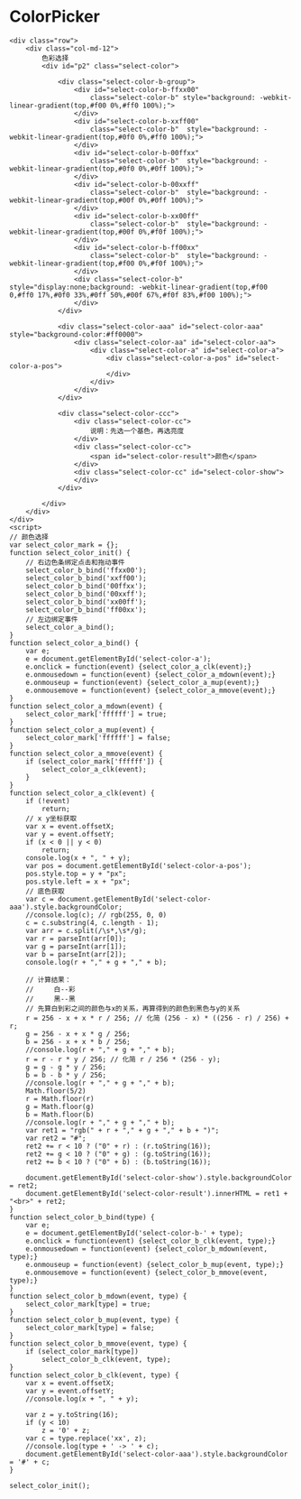 # ColorPicker


<style>
    .select-color {
    }
    .select-color .select-color-aaa {
        display:inline-block;width:256px;height:256px;background-color:#ff0000;
    }
    .select-color .select-color-aa {
        width:256px;height:256px;background-image:linear-gradient(to right,#fff,rgba(255,255,255,0));
    }
    .select-color .select-color-a {
        width:256px;height:256px;background-image:linear-gradient(to top,#000,rgba(255,255,255,0));
    }
    .select-color .select-color-a-pos {
        width:1px;height:1px;
        border: 1px solid red;
        background-color: #fff;
        position: relative;
    }
    .select-color .select-color-b-group {
        display:inline-block;width:220px;height:256px;
    }
    .select-color .select-color-b {
        display:inline-block;width:32px;height:256px;
    }
    .select-color .select-color-ccc {
        display:inline-block;width:128px;height:32px;
    }
    .select-color .select-color-cc {
        display:inline-block;width:128px;min-height:40px;
        border:1px solid black;
    }
    </style>
    <div class="row">
        <div class="col-md-12">
            色彩选择
            <div id="p2" class="select-color">
                
                <div class="select-color-b-group">
                    <div id="select-color-b-ffxx00"
                        class="select-color-b" style="background: -webkit-linear-gradient(top,#f00 0%,#ff0 100%);">
                    </div>
                    <div id="select-color-b-xxff00"
                        class="select-color-b"  style="background: -webkit-linear-gradient(top,#0f0 0%,#ff0 100%);">
                    </div>
                    <div id="select-color-b-00ffxx"
                        class="select-color-b"  style="background: -webkit-linear-gradient(top,#0f0 0%,#0ff 100%);">
                    </div>
                    <div id="select-color-b-00xxff"
                        class="select-color-b"  style="background: -webkit-linear-gradient(top,#00f 0%,#0ff 100%);">
                    </div>
                    <div id="select-color-b-xx00ff"
                        class="select-color-b"  style="background: -webkit-linear-gradient(top,#00f 0%,#f0f 100%);">
                    </div>
                    <div id="select-color-b-ff00xx"
                        class="select-color-b"  style="background: -webkit-linear-gradient(top,#f00 0%,#f0f 100%);">
                    </div>
                    <div class="select-color-b" style="display:none;background: -webkit-linear-gradient(top,#f00 0,#ff0 17%,#0f0 33%,#0ff 50%,#00f 67%,#f0f 83%,#f00 100%);">
                    </div>
                </div>
                
                <div class="select-color-aaa" id="select-color-aaa" style="background-color:#ff0000">
                    <div class="select-color-aa" id="select-color-aa">
                        <div class="select-color-a" id="select-color-a">
                            <div class="select-color-a-pos" id="select-color-a-pos">
                            </div>
                        </div>
                    </div>
                </div>
                
                <div class="select-color-ccc">
                    <div class="select-color-cc">
                        说明：先选一个基色，再选亮度
                    </div>
                    <div class="select-color-cc">
                        <span id="select-color-result">颜色</span>
                    </div>
                    <div class="select-color-cc" id="select-color-show">
                    </div>
                </div>
                
            </div>
        </div>
    </div>
    <script>
    // 颜色选择
    var select_color_mark = {};
    function select_color_init() {
        // 右边色条绑定点击和拖动事件
        select_color_b_bind('ffxx00');
        select_color_b_bind('xxff00');
        select_color_b_bind('00ffxx');
        select_color_b_bind('00xxff');
        select_color_b_bind('xx00ff');
        select_color_b_bind('ff00xx');
        // 左边绑定事件
        select_color_a_bind();
    }
    function select_color_a_bind() {
        var e;
        e = document.getElementById('select-color-a');
        e.onclick = function(event) {select_color_a_clk(event);}
        e.onmousedown = function(event) {select_color_a_mdown(event);}
        e.onmouseup = function(event) {select_color_a_mup(event);}
        e.onmousemove = function(event) {select_color_a_mmove(event);}
    }
    function select_color_a_mdown(event) {
        select_color_mark['ffffff'] = true;
    }
    function select_color_a_mup(event) {
        select_color_mark['ffffff'] = false;
    }
    function select_color_a_mmove(event) {
        if (select_color_mark['ffffff']) {
            select_color_a_clk(event);
        }
    }
    function select_color_a_clk(event) {
        if (!event)
            return;
        // x y坐标获取
        var x = event.offsetX;
        var y = event.offsetY;
        if (x < 0 || y < 0)
            return;
        console.log(x + ", " + y);
        var pos = document.getElementById('select-color-a-pos');
        pos.style.top = y + "px";
        pos.style.left = x + "px";
        // 底色获取
        var c = document.getElementById('select-color-aaa').style.backgroundColor;
        //console.log(c); // rgb(255, 0, 0)
        c = c.substring(4, c.length - 1);
        var arr = c.split(/\s*,\s*/g);
        var r = parseInt(arr[0]);
        var g = parseInt(arr[1]);
        var b = parseInt(arr[2]);
        console.log(r + "," + g + "," + b);
        
        // 计算结果：
        //     白--彩
        //     黑--黑
        // 先算白到彩之间的颜色与x的关系，再算得到的颜色到黑色与y的关系
        r = 256 - x + x * r / 256; // 化简 (256 - x) * ((256 - r) / 256) + r;
        g = 256 - x + x * g / 256;
        b = 256 - x + x * b / 256;
        //console.log(r + "," + g + "," + b);
        r = r - r * y / 256; // 化简 r / 256 * (256 - y);
        g = g - g * y / 256;
        b = b - b * y / 256;
        //console.log(r + "," + g + "," + b);
        Math.floor(5/2)
        r = Math.floor(r)
        g = Math.floor(g)
        b = Math.floor(b)
        //console.log(r + "," + g + "," + b);
        var ret1 = "rgb(" + r + "," + g + "," + b + ")";
        var ret2 = "#";
        ret2 += r < 10 ? ("0" + r) : (r.toString(16));
        ret2 += g < 10 ? ("0" + g) : (g.toString(16));
        ret2 += b < 10 ? ("0" + b) : (b.toString(16));
        
        document.getElementById('select-color-show').style.backgroundColor = ret2;
        document.getElementById('select-color-result').innerHTML = ret1 + "<br>" + ret2;
    }
    function select_color_b_bind(type) {
        var e;
        e = document.getElementById('select-color-b-' + type);
        e.onclick = function(event) {select_color_b_clk(event, type);}
        e.onmousedown = function(event) {select_color_b_mdown(event, type);}
        e.onmouseup = function(event) {select_color_b_mup(event, type);}
        e.onmousemove = function(event) {select_color_b_mmove(event, type);}
    }
    function select_color_b_mdown(event, type) {
        select_color_mark[type] = true;
    }
    function select_color_b_mup(event, type) {
        select_color_mark[type] = false;
    }
    function select_color_b_mmove(event, type) {
        if (select_color_mark[type])
            select_color_b_clk(event, type);
    }
    function select_color_b_clk(event, type) {
        var x = event.offsetX;
        var y = event.offsetY;
        //console.log(x + ", " + y);
        
        var z = y.toString(16);
        if (y < 10)
            z = '0' + z;
        var c = type.replace('xx', z);
        //console.log(type + ' -> ' + c);
        document.getElementById('select-color-aaa').style.backgroundColor = '#' + c;
    }
     
    select_color_init();
    
    
